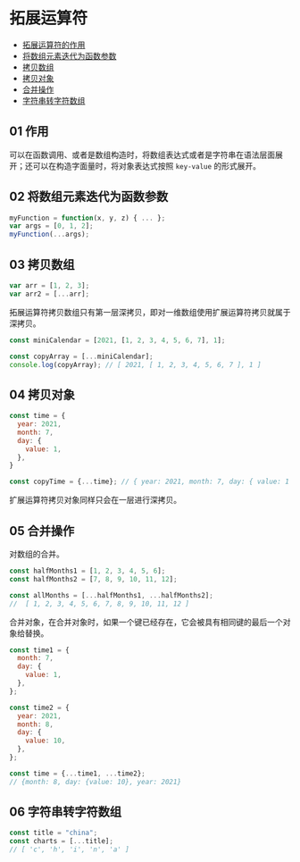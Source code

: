 # 拓展运算符

- [拓展运算符的作用](#01-作用)
- [将数组元素迭代为函数参数](#02-将数组元素迭代为函数参数)
- [拷贝数组](#03-拷贝数组)
- [拷贝对象](#04-拷贝对象)
- [合并操作](#05-合并操作)
- [字符串转字符数组](#06-字符串转字符数组)

## 01 作用
可以在函数调用、或者是数组构造时，将数组表达式或者是字符串在语法层面展开；还可以在构造字面量时，将对象表达式按照 `key-value` 的形式展开。


## 02 将数组元素迭代为函数参数

```js
myFunction = function(x, y, z) { ... };
var args = [0, 1, 2];
myFunction(...args);             
```

## 03 拷贝数组

```js
var arr = [1, 2, 3];
var arr2 = [...arr];
```
拓展运算符拷贝数组只有第一层深拷贝，即对一维数组使用扩展运算符拷贝就属于深拷贝。

```js
const miniCalendar = [2021, [1, 2, 3, 4, 5, 6, 7], 1];

const copyArray = [...miniCalendar];
console.log(copyArray); // [ 2021, [ 1, 2, 3, 4, 5, 6, 7 ], 1 ]
```

## 04 拷贝对象

```js
const time = {
  year: 2021,
  month: 7,
  day: {
    value: 1,
  },
}

const copyTime = {...time}; // { year: 2021, month: 7, day: { value: 1 } }
```

扩展运算符拷贝对象同样只会在一层进行深拷贝。

## 05 合并操作
对数组的合并。

```js
const halfMonths1 = [1, 2, 3, 4, 5, 6];
const halfMonths2 = [7, 8, 9, 10, 11, 12];

const allMonths = [...halfMonths1, ...halfMonths2];
//  [ 1, 2, 3, 4, 5, 6, 7, 8, 9, 10, 11, 12 ]
```

合并对象，在合并对象时，如果一个键已经存在，它会被具有相同键的最后一个对象给替换。

```js
const time1 = {
  month: 7,
  day: {
    value: 1,
  },
};

const time2 = {
  year: 2021,
  month: 8,
  day: {
    value: 10,
  },
};

const time = {...time1, ...time2};
// {month: 8, day: {value: 10}, year: 2021}
```

## 06 字符串转字符数组

```js
const title = "china";
const charts = [...title];
// [ 'c', 'h', 'i', 'n', 'a' ]
```